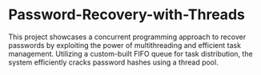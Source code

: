 # Password-Recovery-with-Threads
This project showcases a concurrent programming approach to recover passwords by exploiting the power of multithreading and efficient task management. Utilizing a custom-built FIFO queue for task distribution, the system efficiently cracks password hashes using a thread pool.
